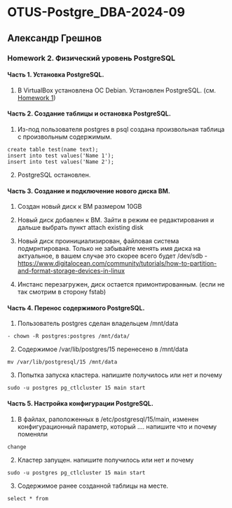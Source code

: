 # OTUS-Postgre_DBA-2024-09
## Александр Грешнов

### Homework 2. Физический уровень PostgreSQL

#### Часть 1. Установка PostgreSQL.
1. В VirtualBox установлена ОС Debian. Установлен PostgreSQL. (см. [Homework 1](/Homework/HW-1.md))

#### Часть 2. Создание таблицы и остановка PostgreSQL.
1. Из-под пользователя postgres в psql создана произвольная таблица с произвольным содержимым.
```
create table test(name text);
insert into test values('Name 1');
insert into test values('Name 2');
```
2. PostgreSQL остановлен.

#### Часть 3. Создание и подключение нового диска ВМ.
1. Создан новый диск к ВМ размером 10GB

2. Новый диск добавлен к ВМ. Зайти в режим ее редактирования и дальше выбрать пункт attach existing disk

3. Новый диск проинициализирован, файловая система подмрнтирована. Только не забывайте менять имя диска на актуальное, в вашем случае это скорее всего будет /dev/sdb - https://www.digitalocean.com/community/tutorials/how-to-partition-and-format-storage-devices-in-linux

4. Инстанс перезагружен, диск остается примонтированным. (если не так смотрим в сторону fstab)

#### Часть 4. Перенос содержимого PostgreSQL.
1. Пользователь postgres сделан владельцем /mnt/data 
```
- chown -R postgres:postgres /mnt/data/
```

2. Содержимое /var/lib/postgres/15 перенесено в /mnt/data
``` 
mv /var/lib/postgresql/15 /mnt/data
```

3. Попытка запуска кластера. напишите получилось или нет и почему
```
sudo -u postgres pg_ctlcluster 15 main start
```

#### Часть 5. Настройка конфигурации PostgreSQL.
1. В файлах, раположенных в /etc/postgresql/15/main, изменен конфигурационный параметр, который .... напишите что и почему поменяли
```
change
```
2. Кластер запущен. напишите получилось или нет и почему
```
sudo -u postgres pg_ctlcluster 15 main start
```
3. Содержимое ранее созданной таблицы на месте.
```
select * from 
```






